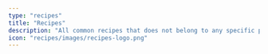 ```yaml
---
type: "recipes"
title: "Recipes"
description: "All common recipes that does not belong to any specific project (i.e documentation, hardware, ...)."
icon: "recipes/images/recipes-logo.png"
---
```



